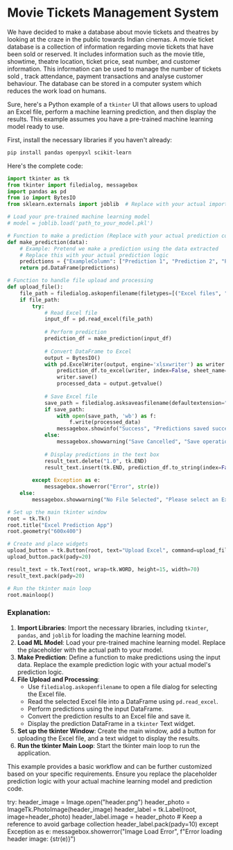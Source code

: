 # Movie Tickets Management System
We have decided to make a database about movie
tickets and theatres by looking at the craze in the 
public towards Indian cinemas.
A movie ticket database is a collection of information
regarding movie tickets that have been sold or
reserved. It includes information such as the movie 
title, showtime, theatre location, ticket price, seat 
number, and customer information. This information 
can be used to manage the number of tickets sold , 
track attendance, payment transactions and analyse 
customer behaviour. The database can be stored in a
computer system which reduces the work load on 
humans.

Sure, here's a Python example of a `tkinter` UI that allows users to upload an Excel file, perform a machine learning prediction, and then display the results. This example assumes you have a pre-trained machine learning model ready to use.

First, install the necessary libraries if you haven't already:

```sh
pip install pandas openpyxl scikit-learn
```

Here's the complete code:

```python
import tkinter as tk
from tkinter import filedialog, messagebox
import pandas as pd
from io import BytesIO
from sklearn.externals import joblib  # Replace with your actual import for ML model

# Load your pre-trained machine learning model
# model = joblib.load('path_to_your_model.pkl')

# Function to make a prediction (Replace with your actual prediction code)
def make_prediction(data):
    # Example: Pretend we make a prediction using the data extracted
    # Replace this with your actual prediction logic
    predictions = {"ExampleColumn": ["Prediction 1", "Prediction 2", "Prediction 3"]}
    return pd.DataFrame(predictions)

# Function to handle file upload and processing
def upload_file():
    file_path = filedialog.askopenfilename(filetypes=[("Excel files", "*.xlsx")])
    if file_path:
        try:
            # Read Excel file
            input_df = pd.read_excel(file_path)
            
            # Perform prediction
            prediction_df = make_prediction(input_df)
            
            # Convert DataFrame to Excel
            output = BytesIO()
            with pd.ExcelWriter(output, engine='xlsxwriter') as writer:
                prediction_df.to_excel(writer, index=False, sheet_name='Predictions')
                writer.save()
                processed_data = output.getvalue()
            
            # Save Excel file
            save_path = filedialog.asksaveasfilename(defaultextension=".xlsx", filetypes=[("Excel files", "*.xlsx")])
            if save_path:
                with open(save_path, 'wb') as f:
                    f.write(processed_data)
                messagebox.showinfo("Success", "Predictions saved successfully!")
            else:
                messagebox.showwarning("Save Cancelled", "Save operation was cancelled.")
            
            # Display predictions in the text box
            result_text.delete("1.0", tk.END)
            result_text.insert(tk.END, prediction_df.to_string(index=False))
            
        except Exception as e:
            messagebox.showerror("Error", str(e))
    else:
        messagebox.showwarning("No File Selected", "Please select an Excel file.")

# Set up the main tkinter window
root = tk.Tk()
root.title("Excel Prediction App")
root.geometry("600x400")

# Create and place widgets
upload_button = tk.Button(root, text="Upload Excel", command=upload_file)
upload_button.pack(pady=20)

result_text = tk.Text(root, wrap=tk.WORD, height=15, width=70)
result_text.pack(pady=20)

# Run the tkinter main loop
root.mainloop()
```

### Explanation:

1. **Import Libraries**: Import the necessary libraries, including `tkinter`, `pandas`, and `joblib` for loading the machine learning model.
2. **Load ML Model**: Load your pre-trained machine learning model. Replace the placeholder with the actual path to your model.
3. **Make Prediction**: Define a function to make predictions using the input data. Replace the example prediction logic with your actual model's prediction logic.
4. **File Upload and Processing**:
   - Use `filedialog.askopenfilename` to open a file dialog for selecting the Excel file.
   - Read the selected Excel file into a DataFrame using `pd.read_excel`.
   - Perform predictions using the input DataFrame.
   - Convert the prediction results to an Excel file and save it.
   - Display the prediction DataFrame in a `tkinter` Text widget.
5. **Set up the tkinter Window**: Create the main window, add a button for uploading the Excel file, and a text widget to display the results.
6. **Run the tkinter Main Loop**: Start the tkinter main loop to run the application.

This example provides a basic workflow and can be further customized based on your specific requirements. Ensure you replace the placeholder prediction logic with your actual machine learning model and prediction code.

try:
    header_image = Image.open("header.png")
    header_photo = ImageTk.PhotoImage(header_image)
    header_label = tk.Label(root, image=header_photo)
    header_label.image = header_photo  # Keep a reference to avoid garbage collection
    header_label.pack(pady=10)
except Exception as e:
    messagebox.showerror("Image Load Error", f"Error loading header image: {str(e)}")
